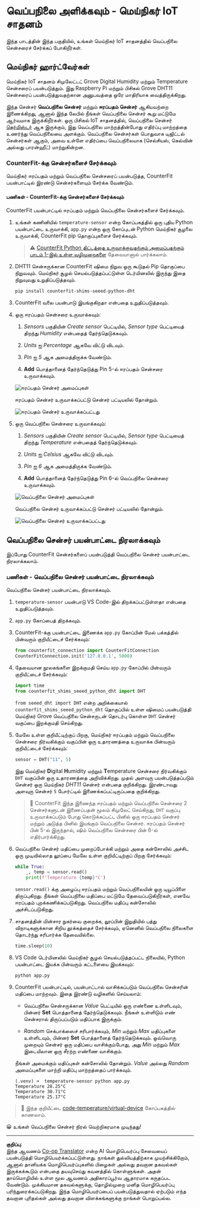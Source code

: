 <!--
CO_OP_TRANSLATOR_METADATA:
{
  "original_hash": "70e5a428b607cd5a9a4f422c2a4df03d",
  "translation_date": "2025-10-11T12:32:43+00:00",
  "source_file": "2-farm/lessons/1-predict-plant-growth/virtual-device-temp.md",
  "language_code": "ta"
}
-->
# வெப்பநிலை அளிக்கவும் - மெய்நிகர் IoT சாதனம்

இந்த பாடத்தின் இந்த பகுதியில், உங்கள் மெய்நிகர் IoT சாதனத்தில் வெப்பநிலை சென்சரைச் சேர்க்கப் போகிறீர்கள்.

## மெய்நிகர் ஹார்ட்வேர்கள்

மெய்நிகர் IoT சாதனம் சிமுலேட்டட் Grove Digital Humidity மற்றும் Temperature சென்சரைப் பயன்படுத்தும். இது Raspberry Pi மற்றும் பிசிகல் Grove DHT11 சென்சரைப் பயன்படுத்துவதற்கான அனுபவத்தை ஒரே மாதிரியாக வைத்திருக்கிறது.

இந்த சென்சர் **வெப்பநிலை சென்சர்** மற்றும் **ஈரப்பதம் சென்சர்** ஆகியவற்றை இணைக்கிறது, ஆனால் இந்த லேபில் நீங்கள் வெப்பநிலை சென்சர் கூறு மட்டுமே ஆர்வமாக இருக்கிறீர்கள். ஒரு பிசிகல் IoT சாதனத்தில், வெப்பநிலை சென்சர் [தெர்மிஸ்டர்](https://wikipedia.org/wiki/Thermistor) ஆக இருக்கும், இது வெப்பநிலை மாற்றத்தின்போது எதிர்ப்பு மாற்றத்தை உணர்ந்து வெப்பநிலையை அளக்கும். வெப்பநிலை சென்சர்கள் பொதுவாக டிஜிட்டல் சென்சர்கள் ஆகும், அவை உள்ளே எதிர்ப்பை வெப்பநிலையாக (செல்சியஸ், கெல்வின் அல்லது பாரன்ஹீட்) மாற்றுகின்றன.

### CounterFit-க்கு சென்சர்களைச் சேர்க்கவும்

மெய்நிகர் ஈரப்பதம் மற்றும் வெப்பநிலை சென்சரைப் பயன்படுத்த, CounterFit பயன்பாட்டில் இரண்டு சென்சர்களையும் சேர்க்க வேண்டும்.

#### பணிகள் - CounterFit-க்கு சென்சர்களைச் சேர்க்கவும்

CounterFit பயன்பாட்டில் ஈரப்பதம் மற்றும் வெப்பநிலை சென்சர்களைச் சேர்க்கவும்.

1. உங்கள் கணினியில் `temperature-sensor` என்ற கோப்பகத்தில் ஒரு புதிய Python பயன்பாட்டை உருவாக்கி, `app.py` என்ற ஒரு கோப்புடன் Python மெய்நிகர் சூழலை உருவாக்கி, CounterFit pip தொகுப்புகளைச் சேர்க்கவும்.

    > ⚠️ [CounterFit Python திட்டத்தை உருவாக்குவதற்கும் அமைப்பதற்கும் பாடம் 1-இல் உள்ள வழிமுறைகளை](../../../1-getting-started/lessons/1-introduction-to-iot/virtual-device.md) தேவையானால் பார்க்கலாம்.

1. DHT11 சென்சருக்கான CounterFit ஷிமை நிறுவ ஒரு கூடுதல் Pip தொகுப்பை நிறுவவும். மெய்நிகர் சூழல் செயல்படுத்தப்பட்டுள்ள டெர்மினலில் இருந்து இதை நிறுவுவது உறுதிப்படுத்தவும்.

    ```sh
    pip install counterfit-shims-seeed-python-dht
    ```

1. CounterFit வலை பயன்பாடு இயங்குகிறதா என்பதை உறுதிப்படுத்தவும்.

1. ஒரு ஈரப்பதம் சென்சரை உருவாக்கவும்:

    1. *Sensors* பகுதியின் *Create sensor* பெட்டியில், *Sensor type* பெட்டியைத் திறந்து *Humidity* என்பதைத் தேர்ந்தெடுக்கவும்.

    1. *Units* ஐ *Percentage* ஆகவே விட்டு விடவும்.

    1. *Pin* ஐ *5* ஆக அமைத்திருக்க வேண்டும்.

    1. **Add** பொத்தானைத் தேர்ந்தெடுத்து Pin 5-ல் ஈரப்பதம் சென்சரை உருவாக்கவும்.

    ![ஈரப்பதம் சென்சர் அமைப்புகள்](../../../../../translated_images/counterfit-create-humidity-sensor.2750e27b6f30e09cf4e22101defd5252710717620816ab41ba688f91f757c49a.ta.png)

    ஈரப்பதம் சென்சர் உருவாக்கப்பட்டு சென்சர் பட்டியலில் தோன்றும்.

    ![ஈரப்பதம் சென்சர் உருவாக்கப்பட்டது](../../../../../translated_images/counterfit-humidity-sensor.7b12f7f339e430cb26c8211d2dba4ef75261b353a01da0932698b5bebd693f27.ta.png)

1. ஒரு வெப்பநிலை சென்சரை உருவாக்கவும்:

    1. *Sensors* பகுதியின் *Create sensor* பெட்டியில், *Sensor type* பெட்டியைத் திறந்து *Temperature* என்பதைத் தேர்ந்தெடுக்கவும்.

    1. *Units* ஐ *Celsius* ஆகவே விட்டு விடவும்.

    1. *Pin* ஐ *6* ஆக அமைத்திருக்க வேண்டும்.

    1. **Add** பொத்தானைத் தேர்ந்தெடுத்து Pin 6-ல் வெப்பநிலை சென்சரை உருவாக்கவும்.

    ![வெப்பநிலை சென்சர் அமைப்புகள்](../../../../../translated_images/counterfit-create-temperature-sensor.199350ed34f7343d79dccbe95eaf6c11d2121f03d1c35ab9613b330c23f39b29.ta.png)

    வெப்பநிலை சென்சர் உருவாக்கப்பட்டு சென்சர் பட்டியலில் தோன்றும்.

    ![வெப்பநிலை சென்சர் உருவாக்கப்பட்டது](../../../../../translated_images/counterfit-temperature-sensor.f0560236c96a9016bafce7f6f792476fe3367bc6941a1f7d5811d144d4bcbfff.ta.png)

## வெப்பநிலை சென்சர் பயன்பாட்டை நிரலாக்கவும்

இப்போது CounterFit சென்சர்களைப் பயன்படுத்தி வெப்பநிலை சென்சர் பயன்பாட்டை நிரலாக்கலாம்.

### பணிகள் - வெப்பநிலை சென்சர் பயன்பாட்டை நிரலாக்கவும்

வெப்பநிலை சென்சர் பயன்பாட்டை நிரலாக்கவும்.

1. `temperature-sensor` பயன்பாடு VS Code-இல் திறக்கப்பட்டுள்ளதா என்பதை உறுதிப்படுத்தவும்.

1. `app.py` கோப்பைத் திறக்கவும்.

1. CounterFit-க்கு பயன்பாட்டை இணைக்க `app.py` கோப்பின் மேல் பக்கத்தில் பின்வரும் குறியீட்டைச் சேர்க்கவும்:

    ```python
    from counterfit_connection import CounterFitConnection
    CounterFitConnection.init('127.0.0.1', 5000)
    ```

1. தேவையான நூலகங்களை இறக்குமதி செய்ய `app.py` கோப்பில் பின்வரும் குறியீட்டைச் சேர்க்கவும்:

    ```python
    import time
    from counterfit_shims_seeed_python_dht import DHT
    ```

    `from seeed_dht import DHT` என்ற அறிக்கையால் `counterfit_shims_seeed_python_dht` தொகுப்பில் உள்ள ஷிமைப் பயன்படுத்தி மெய்நிகர் Grove வெப்பநிலை சென்சருடன் தொடர்பு கொள்ள `DHT` சென்சர் வகுப்பை இறக்குமதி செய்கிறது.

1. மேலே உள்ள குறியீட்டிற்குப் பிறகு, மெய்நிகர் ஈரப்பதம் மற்றும் வெப்பநிலை சென்சரை நிர்வகிக்கும் வகுப்பின் ஒரு உதாரணத்தை உருவாக்க பின்வரும் குறியீட்டைச் சேர்க்கவும்:

    ```python
    sensor = DHT("11", 5)
    ```

    இது மெய்நிகர் **D**igital **H**umidity மற்றும் **T**emperature சென்சரை நிர்வகிக்கும் `DHT` வகுப்பின் ஒரு உதாரணத்தை அறிவிக்கிறது. முதல் அளவுரு பயன்படுத்தப்படும் சென்சர் ஒரு மெய்நிகர் *DHT11* சென்சர் என்பதை குறிக்கிறது. இரண்டாவது அளவுரு சென்சர் `5` போர்ட்டில் இணைக்கப்பட்டிருப்பதை குறிக்கிறது.

    > 💁 CounterFit இந்த இணைந்த ஈரப்பதம் மற்றும் வெப்பநிலை சென்சரை 2 சென்சர்களுடன் இணைப்பதன் மூலம் சிமுலேட் செய்கிறது, `DHT` வகுப்பு உருவாக்கப்படும் போது கொடுக்கப்பட்ட பினில் ஒரு ஈரப்பதம் சென்சர் மற்றும் அடுத்த பினில் இயங்கும் வெப்பநிலை சென்சர். ஈரப்பதம் சென்சர் பின் 5-ல் இருந்தால், ஷிம் வெப்பநிலை சென்சரை பின் 6-ல் எதிர்பார்க்கிறது.

1. வெப்பநிலை சென்சர் மதிப்பை முறைப்போக்கி மற்றும் அதை கன்சோலில் அச்சிட ஒரு முடிவில்லாத லூப்பை மேலே உள்ள குறியீட்டிற்குப் பிறகு சேர்க்கவும்:

    ```python
    while True:
        _, temp = sensor.read()
        print(f'Temperature {temp}°C')
    ```

    `sensor.read()` க்கு அழைப்பு ஈரப்பதம் மற்றும் வெப்பநிலையின் ஒரு டியூப்பிளை திருப்புகிறது. நீங்கள் வெப்பநிலை மதிப்பை மட்டுமே தேவைப்படுகிறீர்கள், எனவே ஈரப்பதம் புறக்கணிக்கப்படுகிறது. வெப்பநிலை மதிப்பு கன்சோலில் அச்சிடப்படுகிறது.

1. சாதனத்தின் மின்சார நுகர்வை குறைக்க, லூப்பின் இறுதியில் பத்து விநாடிகளுக்கான சிறிய தூக்கத்தைச் சேர்க்கவும், ஏனெனில் வெப்பநிலை நிலைகளை தொடர்ந்து சரிபார்க்க தேவையில்லை.

    ```python
    time.sleep(10)
    ```

1. VS Code டெர்மினலில் மெய்நிகர் சூழல் செயல்படுத்தப்பட்ட நிலையில், Python பயன்பாட்டை இயக்க பின்வரும் கட்டளையை இயக்கவும்:

    ```sh
    python app.py
    ```

1. CounterFit பயன்பாட்டில், பயன்பாட்டால் வாசிக்கப்படும் வெப்பநிலை சென்சரின் மதிப்பை மாற்றவும். இதை இரண்டு வழிகளில் செய்யலாம்:

    * வெப்பநிலை சென்சருக்கான *Value* பெட்டியில் ஒரு எண்ணை உள்ளிடவும், பின்னர் **Set** பொத்தானைத் தேர்ந்தெடுக்கவும். நீங்கள் உள்ளிடும் எண் சென்சரால் திருப்பப்படும் மதிப்பாக இருக்கும்.

    * *Random* செக்பாக்ஸைச் சரிபார்க்கவும், *Min* மற்றும் *Max* மதிப்புகளை உள்ளிடவும், பின்னர் **Set** பொத்தானைத் தேர்ந்தெடுக்கவும். ஒவ்வொரு முறையும் சென்சர் ஒரு மதிப்பை வாசிக்கும்போது, ​​அது *Min* மற்றும் *Max* இடையிலான ஒரு சீரற்ற எண்ணை வாசிக்கும்.

    நீங்கள் அமைக்கும் மதிப்புகள் கன்சோலில் தோன்றும். *Value* அல்லது *Random* அமைப்புகளை மாற்றி மதிப்பு மாற்றத்தைப் பார்க்கவும்.

    ```output
    (.venv) ➜  temperature-sensor python app.py
    Temperature 28.25°C
    Temperature 30.71°C
    Temperature 25.17°C
    ```

> 💁 இந்த குறியீட்டை [code-temperature/virtual-device](../../../../../2-farm/lessons/1-predict-plant-growth/code-temperature/virtual-device) கோப்பகத்தில் காணலாம்.

😀 உங்கள் வெப்பநிலை சென்சர் நிரல் வெற்றிகரமாக முடிந்தது!

---

**குறிப்பு**:  
இந்த ஆவணம் [Co-op Translator](https://github.com/Azure/co-op-translator) என்ற AI மொழிபெயர்ப்பு சேவையைப் பயன்படுத்தி மொழிபெயர்க்கப்பட்டுள்ளது. நாங்கள் துல்லியத்திற்காக முயற்சிக்கிறோம், ஆனால் தானியக்க மொழிபெயர்ப்புகளில் பிழைகள் அல்லது தவறான தகவல்கள் இருக்கக்கூடும் என்பதை தயவுசெய்து கவனத்தில் கொள்ளுங்கள். அதன் தாய்மொழியில் உள்ள மூல ஆவணம் அதிகாரப்பூர்வ ஆதாரமாக கருதப்பட வேண்டும். முக்கியமான தகவல்களுக்கு, தொழில்முறை மனித மொழிபெயர்ப்பு பரிந்துரைக்கப்படுகிறது. இந்த மொழிபெயர்ப்பைப் பயன்படுத்துவதால் ஏற்படும் எந்த தவறான புரிதல்கள் அல்லது தவறான விளக்கங்களுக்கு நாங்கள் பொறுப்பல்ல.